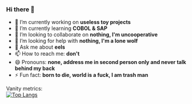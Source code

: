 ### Hi there 👋
- 🔭 I’m currently working on **useless toy projects**
- 🌱 I’m currently learning **COBOL & SAP**
- 👯 I’m looking to collaborate on **nothing, I'm uncooperative**
- 🤔 I’m looking for help with **nothing, I'm a lone wolf**
- 💬 Ask me about **eels**
- 📫 How to reach me: **don't**
- 😄 Pronouns: **none, address me in second person only and never talk behind my back**
- ⚡ Fun fact: **born to die, world is a fuck, I am trash man**

Vanity metrics:  
[![Top Langs](https://github-readme-stats.vercel.app/api/top-langs/?username=huuff&layout=compact&langs_count=10)](https://github.com/anuraghazra/github-readme-stats)

